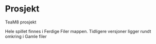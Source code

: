 # Prosjekt
TeaM8 prosjekt

Hele spillet finnes i Ferdige Filer mappen.
Tidligere versjoner ligger rundt omkring i Gamle filer
